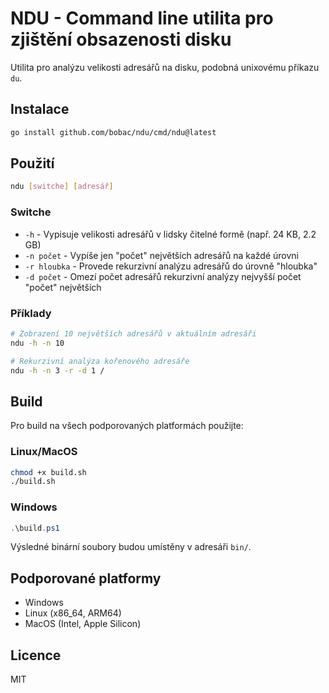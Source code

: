 # NDU - Command line utilita pro zjištění obsazenosti disku

Utilita pro analýzu velikosti adresářů na disku, podobná unixovému příkazu `du`.

## Instalace

```bash
go install github.com/bobac/ndu/cmd/ndu@latest
```

## Použití

```bash
ndu [switche] [adresář]
```

### Switche
- `-h` - Vypisuje velikosti adresářů v lidsky čitelné formě (např. 24 KB, 2.2 GB)
- `-n počet` - Vypíše jen "počet" největších adresářů na každé úrovni
- `-r hloubka` - Provede rekurzivní analýzu adresářů do úrovně "hloubka"
- `-d počet` - Omezí počet adresářů rekurzivní analýzy nejvyšší počet "počet" největších

### Příklady

```bash
# Zobrazení 10 největších adresářů v aktuálním adresáři
ndu -h -n 10

# Rekurzivní analýza kořenového adresáře
ndu -h -n 3 -r -d 1 /
```

## Build

Pro build na všech podporovaných platformách použijte:

### Linux/MacOS
```bash
chmod +x build.sh
./build.sh
```

### Windows
```powershell
.\build.ps1
```

Výsledné binární soubory budou umístěny v adresáři `bin/`.

## Podporované platformy
- Windows
- Linux (x86_64, ARM64)
- MacOS (Intel, Apple Silicon)

## Licence
MIT 